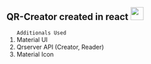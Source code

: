 <h2> QR-Creator created in react <img src="https://raw.githubusercontent.com/edray28/qr-creator/master/public/favicon.ico" style="width:30px;"></h2>

<ol><code>Additionals Used</code>
<li>Material UI</li>
<li>Qrserver API (Creator, Reader) </li>
<li>Material Icon</li>
</ol>
